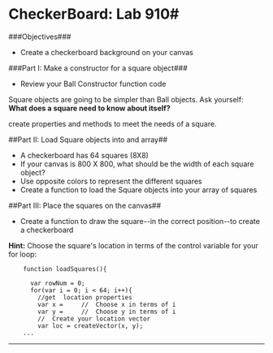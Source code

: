 # CheckerBoard: Lab 910#

###Objectives###
 - Create a checkerboard background on your canvas 

 

###Part I: Make a constructor for a square object###

 -  Review your Ball Constructor function code</br>
 
 Square objects are going to be simpler than Ball objects.  Ask yourself:</br> 
**What does a square need to know about itself?**

create properties and methods to meet the needs of a square.

  
##Part II: Load Square objects into and array##

 -  A checkerboard has 64 squares (8X8)
 -  If your canvas is 800 X 800, what should be the width of each square object?
 -  Use opposite colors to represent the different squares
 -  Create a function to load the Square objects into your array of squares
   

##Part III: Place the squares on the canvas##

  -  Create a function to draw the square--in the correct position--to create a checkerboard


**Hint:**  Choose the square's location in terms of the control variable for your for loop:

		function loadSquares(){

		  var rowNum = 0;
		  for(var i = 0; i < 64; i++){
		    //get  location properties
		    var x =     //  Choose x in terms of i
		    var y =     //  Choose y in terms of i
			//  Create your location vector
		    var loc = createVector(x, y);
		...


 
----


